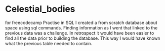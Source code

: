 # Celestial_bodies
for freecodecamp
Practise in SQL
I created a from scratch database about space using sql commands.
Finding information as I went that linked to the previous data was a challenge. In retrospect it would have been easier to find all the data prior to building the database. This way I would have known what the previous table needed to contain.
